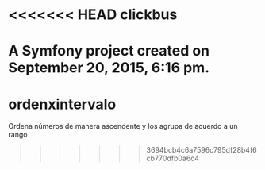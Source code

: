 <<<<<<< HEAD
clickbus
========

A Symfony project created on September 20, 2015, 6:16 pm.
=======
# ordenxintervalo
Ordena números de manera ascendente y los agrupa de acuerdo a un rango 
>>>>>>> 3694bcb4c6a7596c795df28b4f6cb770dfb0a6c4
